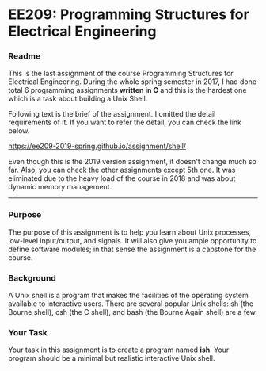# EE209: Programming Structures for Electrical Engineering

### Readme

This is the last assignment of the course Programming Structures for Electrical Engineering. During the whole spring semester in 2017, I had done total 6 programming assignments **written in C** and this is the hardest one which is a task about building a Unix Shell.

Following text is the brief of the assignment. I omitted the detail requirements of it. If you want to refer the detail, you can check the link below.

<https://ee209-2019-spring.github.io/assignment/shell/>

Even though this is the 2019 version assignment, it doesn't change much so far. Also, you can check the other assignments except 5th one. It was eliminated due to the heavy load of the course in 2018 and was about dynamic memory management.

******

### Purpose

The  purpose of this assignment is to help you learn about Unix processes, low-level input/output, and signals. It will also give you ample opportunity to define software modules; in that sense the assignment is a capstone for the course.

### Background

A Unix shell is a program that makes the facilities of the operating system available to interactive users. There are several popular Unix shells: sh (the Bourne shell), csh (the C shell), and bash (the Bourne Again shell) are a few.

### Your Task

Your task in this assignment is to create a program named **ish**. Your program should be a minimal but realistic interactive Unix shell.
